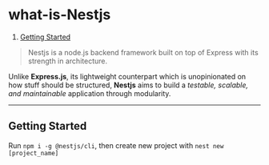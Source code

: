 # what-is-Nestjs
1. [Getting Started](#getting-started )

> Nestjs is a node.js backend framework built on top of Express with its strength in architecture.

Unlike **Express.js**, its lightweight counterpart which is unopinionated on how stuff should be structured, **Nestjs** aims to build a *testable, scalable, and maintainable* application through modularity.

---
## Getting Started
Run `npm i -g @nestjs/cli`, then create new project with `nest new [project_name]`